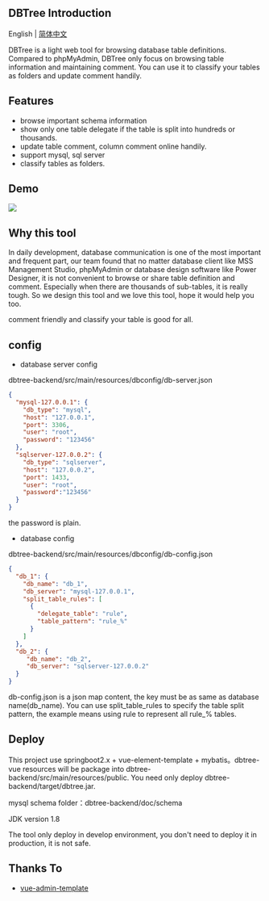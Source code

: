 ## DBTree Introduction

English | [简体中文](./README.md)

DBTree is a light web tool for browsing database table definitions. Compared to phpMyAdmin, DBTree only 
focus on browsing table information and maintaining comment. You can use it to classify your tables as folders and 
update comment handily.  

## Features

* browse important schema information
* show only one table delegate if the table is split into hundreds or thousands.
* update table comment, column comment online handily.
* support mysql, sql server
* classify tables as folders.

## Demo

<img src="./dbtree_demo.gif" />

## Why this tool

In daily development, database communication is one of the most important and frequent part, our team found that no matter database 
client like MSS Management Studio, phpMyAdmin or database design software like Power Designer, it is not convenient to browse or share 
table definition and comment. Especially when there are thousands of sub-tables, it is really tough. So we design this tool and we 
love this tool, hope it would help you too. 

comment friendly and classify your table is good for all.

## config

* database server config

dbtree-backend/src/main/resources/dbconfig/db-server.json
```json
{
  "mysql-127.0.0.1": {
    "db_type": "mysql",
    "host": "127.0.0.1",
    "port": 3306,
    "user": "root",
    "password": "123456"
  },
  "sqlserver-127.0.0.2": {
    "db_type": "sqlserver",
    "host": "127.0.0.2",
    "port": 1433,
    "user": "root",
    "password":"123456"
  }
}
```
the password is plain.

* database config

dbtree-backend/src/main/resources/dbconfig/db-config.json
```json
{
  "db_1": {
    "db_name": "db_1",
    "db_server": "mysql-127.0.0.1",
    "split_table_rules": [
      {
        "delegate_table": "rule",
        "table_pattern": "rule_%"
      }
    ]
  },
  "db_2": {
     "db_name": "db_2",
     "db_server": "sqlserver-127.0.0.2"
  }
}
```
db-config.json is a json map content, the key must be as same as database name(db_name). You can use split_table_rules to specify the 
table split pattern, the example means using rule to represent all rule_% tables.

## Deploy

This project use springboot2.x + vue-element-template + mybatis。dbtree-vue resources will be package into dbtree-backend/src/main/resources/public. 
You need only deploy dbtree-backend/target/dbtree.jar.  

mysql schema folder：dbtree-backend/doc/schema

JDK version 1.8

The tool only deploy in develop environment, you don't need to deploy it in production, it is not safe.

## Thanks To

- [vue-admin-template](https://github.com/PanJiaChen/vue-admin-template)


